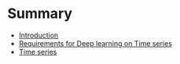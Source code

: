 # Summary

* [Introduction](README.md)
* [Requirements for Deep learning on Time series](requirements_for_deep_learning_on_time_series.md)
* [Time series](time_series.md)

